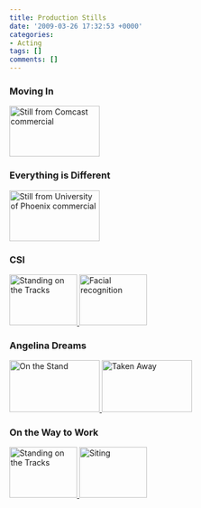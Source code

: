 ```yaml
---
title: Production Stills
date: '2009-03-26 17:32:53 +0000'
categories:
- Acting
tags: []
comments: []
---
```

### Moving In

<a class="gallerylink" href="/wp-content/uploads/2009/03/Moving-In.jpeg" target="galleryimg">
<img class="alignnone gallerylink" title="Moving In" src="/wp-content/uploads/2009/03/Moving-In-300x168.jpg" alt="Still from Comcast commercial" width="160" height="90" />
</a>


### Everything is Different

<a class="gallerylink" href="/wp-content/uploads/2009/03/Everything-is-Different.jpeg" target="galleryimg">
<img class="alignnone gallerylink" title="Everything is Different" src="/wp-content/uploads/2009/03/Everything-is-Different.jpeg" alt="Still from University of Phoenix commercial" width="160" height="90" />
</a>

### CSI

<a class="gallerylink" href="/wp-content/images/csi/640x480/program.jpg" target="galleryimg">
<img class="alignnone gallerylink" title="Souvenir Program" src="/wp-content/images/csi/120x90/program.jpg" alt="Standing on the Tracks" width="120" height="90" />
</a>

<a class="gallerylink" href="/wp-content/images/csi/640x480/compare.jpg" target="galleryimg">
<img class="alignnone gallerylink" title="Facial recognition" src="/wp-content/images/csi/120x90/compare.jpg" alt="Facial recognition" width="120" height="90" />
</a>

### Angelina Dreams

<a class="gallerylink" href="/wp-content/images/angelinadreams/640x368/onthestand.jpg" target="galleryimg">
<img class="alignnone gallerylink" title="On the Stand" src="/wp-content/images/angelinadreams/160x92/onthestand.jpg" alt="On the Stand" width="160" height="92" />
</a>

<a class="gallerylink" href="/wp-content/images/angelinadreams/640x368/takenaway.jpg" target="galleryimg">
<img class="alignnone gallerylink" title="Taken Away" src="/wp-content/images/angelinadreams/160x92/takenaway.jpg" alt="Taken Away" width="160" height="92" />
</a>

### On the Way to Work

<a class="gallerylink" href="/wp-content/images/onthewaytowork/640x480/standing.jpg" target="galleryimg">
<img class="alignnone gallerylink" title="Standing on the Tracks" src="/wp-content/images/onthewaytowork/120x90/standing.jpg" alt="Standing on the Tracks" width="120" height="90" />
</a>

<a class="gallerylink" href="/wp-content/images/onthewaytowork/640x480/sitting.jpg" target="galleryimg">
<img class="alignnone gallerylink" title="Sitting" src="/wp-content/images/onthewaytowork/120x90/sitting.jpg" alt="Siting" width="120" height="90" />
</a>
